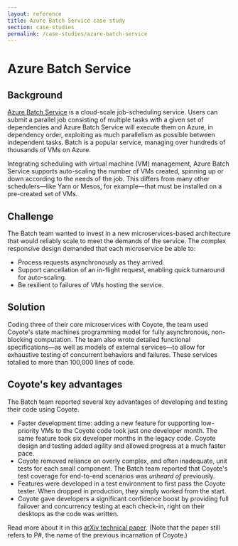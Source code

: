 ```yaml
---
layout: reference
title: Azure Batch Service case study
section: case-studies
permalink: /case-studies/azure-batch-service
---
```


# Azure Batch Service

## Background

[Azure Batch Service](https://azure.microsoft.com/en-us/services/batch/) is a cloud-scale
job-scheduling service. Users can submit a parallel job consisting of multiple tasks with a given set
of dependencies and Azure Batch Service will execute them on Azure, in dependency order, exploiting as much
parallelism as possible between independent tasks. Batch is a popular service, managing over hundreds
of thousands of VMs on Azure.

Integrating scheduling with virtual machine (VM) management, Azure Batch Service supports
auto-scaling the number of VMs created, spinning up or down according to the needs of the job.
This differs from many other schedulers—like Yarn or Mesos, for example—that must be installed
on a pre-created set of VMs.

## Challenge

The Batch team wanted to invest in a new microservices-based architecture that would reliably
scale to meet the demands of the service. The complex responsive design demanded that each
microservice be able to:

- Process requests asynchronously as they arrived.
- Support cancellation of an in-flight request, enabling quick turnaround for auto-scaling.
- Be resilient to failures of VMs hosting the service.

## Solution

Coding three of their core microservices with Coyote, the team used Coyote's state machines
programming model for fully asynchronous, non-blocking computation. The team also wrote
detailed functional specifications—as well as models of external services—to allow for
exhaustive testing of concurrent behaviors and failures. These services totalled to more than
100,000 lines of code.

## Coyote's key advantages

The Batch team reported several key advantages of developing and testing their code using Coyote.

- Faster development time: adding a new feature for supporting low-priority VMs to the Coyote code took
just one developer month. The same feature took six developer months in the legacy code. Coyote
design and testing added agility and allowed progress at a much faster pace.
- Coyote removed reliance on overly complex, and often inadequate, unit tests for each small
component. The Batch team reported that Coyote's test coverage for end-to-end scenarios was _unheard
of_ previously.
- Features were developed in a test environment to first pass the Coyote tester. When dropped in
production, they simply worked from the start.
- Coyote gave developers a significant confidence boost by providing full failover and concurrency testing at each check-in, right on their desktops as the code was written.

Read more about it in this [arXiv technical paper](https://arxiv.org/abs/2002.04903). (Note that the paper still refers to P#, the name of the previous incarnation of Coyote.)
